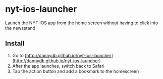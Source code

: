 nyt-ios-launcher
================

Launch the NYT iOS app from the home screen without having to click into the newsstand

## Install

1. Go to [http://dannydb.github.io/nyt-ios-launcher](http://dannydb.github.io/nyt-ios-launcher)
1. After the app launches, switch back to Safari
1. Tap the action button and add a bookmark to the homescreen

